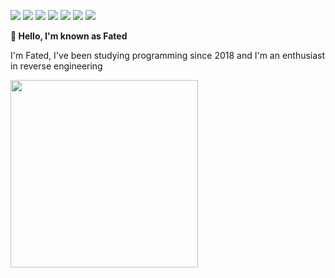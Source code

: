 <p>
<img src="https://img.shields.io/badge/Python3-yellow"></img>
<img src="https://img.shields.io/badge/Java-red"></img>
<img src="https://img.shields.io/badge/C-green">
<img src="https://img.shields.io/badge/C++-green">
<img src="https://img.shields.io/badge/C%23-green">
<img src="https://img.shields.io/badge/Assembly64-white">
<img src="https://img.shields.io/badge/JS-blue">
</p>
<b>👋 Hello, I'm known as Fated</b>

I'm Fated, I've been studying programming since 2018 and I'm an enthusiast in reverse engineering

<img align="left" src="https://www.mygo.ge/uploads/blog/1584024060.jpg" width="300" height="300">
